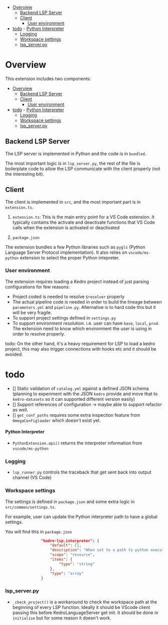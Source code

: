 - [Overview](#overview)
  - [Backend LSP Server](#backend-lsp-server)
  - [Client](#client)
    - [User environment](#user-environment)
- [todo](#todo)
      - [Python Interpreter](#python-interpreter)
    - [Logging](#logging)
    - [Workspace settings](#workspace-settings)
    - [lsp\_server.py](#lsp_serverpy)


# Overview

This extension includes two components:
- [Overview](#overview)
  - [Backend LSP Server](#backend-lsp-server)
  - [Client](#client)
    - [User environment](#user-environment)
- [todo](#todo)
      - [Python Interpreter](#python-interpreter)
    - [Logging](#logging)
    - [Workspace settings](#workspace-settings)
    - [lsp\_server.py](#lsp_serverpy)

## Backend LSP Server
The LSP server is implemented in Python and the code is in `bundled`.

The most important logic is in `lsp_server.py`, the rest of the file is boilerplate code to allow the LSP communicate with the client properly (not the interesting bit).

## Client
The client is implemented in `src`, and the most important part is in `extension.ts`.

1. `extension.ts`: This is the main entry point for a VS Code extension. It typically contains the activate and deactivate functions that VS Code calls when the extension is activated or deactivated

2. `package.json`

The extension bundles a few Python libraries such as `pygls` (Python Language Server Protocol implementation). It also relies on `vscode/ms-python` extension to select the proper Python intepreter.

### User environment
The extension requires loading a Kedro project instead of just parsing configurations for few reasons:
- Project coded is needed to resolve `$resolver` properly
- The actual pipeline code is needed in order to build the lineage between `parameters.yml` and `pipeline.py`. Alternative is to hard code this but it will be very fragile.
- To support project settings defined in `settings.py`
- To support environment resolution. i.e. user can have `base`, `local`, `prod`. The extension need to know which environment the user is using in order to resolve properly.

todo: On the other hand, it's a heavy requirement for LSP to load a kedro project, this may also trigger connections with hooks etc and it should be avoided.

# todo
- [] Static validation of `catalog.yml` against a defined JSON schema (planning to experiment with the JSON `kedro` provide and move that to `kedro-datasets` so it can supported different version easily)
- [] Support references of configuration -> maybe able to support refactor as well.
- [] `get_conf_paths` requires some extra inspection feature from `OmegaConfigloader` which doesn't exist yet.

#### Python Interpreter
- `PythonExtension.api()` returns the interpreter information from `vscode/ms-python`


### Logging
- `lsp_runner.py` controls the traceback that get sent back into output channel (VS Code)


### Workspace settings
The settings is defined in `package.json` and some extra logic in `src/common/settings.ts`.

For example, user can update the Python interpreter path to have a global settings.

You will find this in `package.json`

```json
                "kedro-lsp.interpreter": {
                    "default": [],
                    "description": "When set to a path to python executable, extension will use that to launch the server and any subprocess.",
                    "scope": "resource",
                    "items": {
                        "type": "string"
                    },
                    "type": "array"
                }
```

### lsp_server.py
- `_check_project()` is a workaround to check the workspace path at the beginning of every LSP function. Ideally it should be VScode client passing this before KedroLanguageServer get init. It should be done in `initialise` but for some reason it doesn't work.